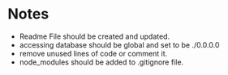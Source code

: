 # Notes
  - Readme File should be created and updated.
  - accessing database should be global and set to be ./0.0.0.0
  - remove unused lines of code or comment it.
  - node_modules should be added to .gitignore file.
